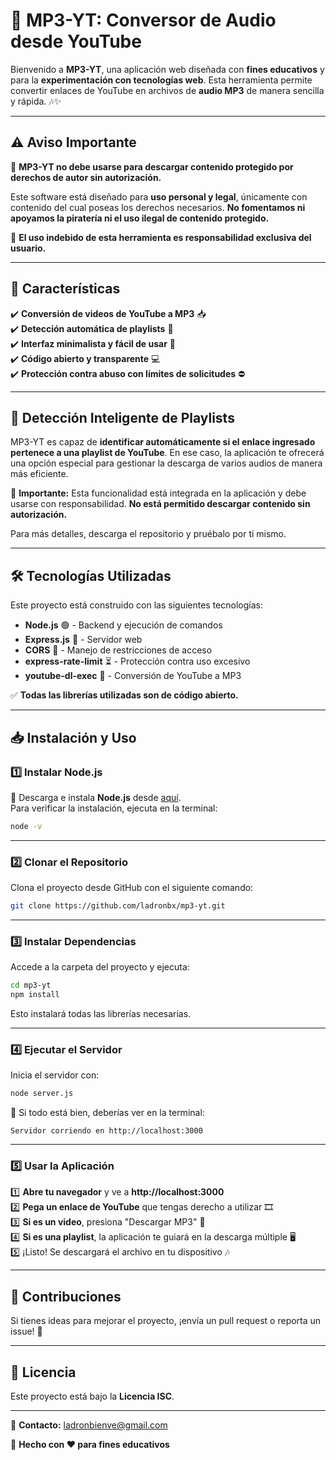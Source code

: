 # 🎵 MP3-YT: Conversor de Audio desde YouTube  

Bienvenido a **MP3-YT**, una aplicación web diseñada con **fines educativos** y para la **experimentación con tecnologías web**. Esta herramienta permite convertir enlaces de YouTube en archivos de **audio MP3** de manera sencilla y rápida. 🎶✨  

---

## ⚠️ **Aviso Importante**  

🛑 **MP3-YT no debe usarse para descargar contenido protegido por derechos de autor sin autorización.**  

Este software está diseñado para **uso personal y legal**, únicamente con contenido del cual poseas los derechos necesarios. **No fomentamos ni apoyamos la piratería ni el uso ilegal de contenido protegido.**  

📢 **El uso indebido de esta herramienta es responsabilidad exclusiva del usuario.**  

---

## 🚀 **Características**  
✔️ **Conversión de videos de YouTube a MP3** 📥  
✔️ **Detección automática de playlists** 🎵  
✔️ **Interfaz minimalista y fácil de usar** 🎨  
✔️ **Código abierto y transparente** 💻  
✔️ **Protección contra abuso con límites de solicitudes** ⛔  

---

## 🎵 **Detección Inteligente de Playlists**  

MP3-YT es capaz de **identificar automáticamente si el enlace ingresado pertenece a una playlist de YouTube**. En ese caso, la aplicación te ofrecerá una opción especial para gestionar la descarga de varios audios de manera más eficiente.  

📢 **Importante:** Esta funcionalidad está integrada en la aplicación y debe usarse con responsabilidad. **No está permitido descargar contenido sin autorización.**  

Para más detalles, descarga el repositorio y pruébalo por ti mismo.  

---

## 🛠 **Tecnologías Utilizadas**  
Este proyecto está construido con las siguientes tecnologías:

- **Node.js** 🟢 - Backend y ejecución de comandos  
- **Express.js** 🚀 - Servidor web  
- **CORS** 🔗 - Manejo de restricciones de acceso  
- **express-rate-limit** ⏳ - Protección contra uso excesivo  
- **youtube-dl-exec** 🎥 - Conversión de YouTube a MP3  

✅ **Todas las librerías utilizadas son de código abierto.**  

---

## 📥 **Instalación y Uso**  

### 1️⃣ **Instalar Node.js**  
🔹 Descarga e instala **Node.js** desde [aquí](https://nodejs.org/).  
Para verificar la instalación, ejecuta en la terminal:  
```bash
node -v
```

---

### 2️⃣ **Clonar el Repositorio**  
Clona el proyecto desde GitHub con el siguiente comando:  
```bash
git clone https://github.com/ladronbx/mp3-yt.git
```

---

### 3️⃣ **Instalar Dependencias**  
Accede a la carpeta del proyecto y ejecuta:  
```bash
cd mp3-yt
npm install
```
Esto instalará todas las librerías necesarias.  

---

### 4️⃣ **Ejecutar el Servidor**  
Inicia el servidor con:  
```bash
node server.js
```
📢 Si todo está bien, deberías ver en la terminal:  
```
Servidor corriendo en http://localhost:3000
```

---

### 5️⃣ **Usar la Aplicación**  
1️⃣ **Abre tu navegador** y ve a **http://localhost:3000**  
2️⃣ **Pega un enlace de YouTube** que tengas derecho a utilizar 🎞️  
3️⃣ **Si es un video**, presiona "Descargar MP3" 🔽  
4️⃣ **Si es una playlist**, la aplicación te guiará en la descarga múltiple 🖥️  
5️⃣ ¡Listo! Se descargará el archivo en tu dispositivo 🎶  

---

## 🎯 **Contribuciones**  
Si tienes ideas para mejorar el proyecto, ¡envía un pull request o reporta un issue! 🤝  

---

## 📜 **Licencia**  
Este proyecto está bajo la **Licencia ISC**.  

---
📩 **Contacto:** ladronbienve@gmail.com  

📌 **Hecho con ❤️ para fines educativos**  